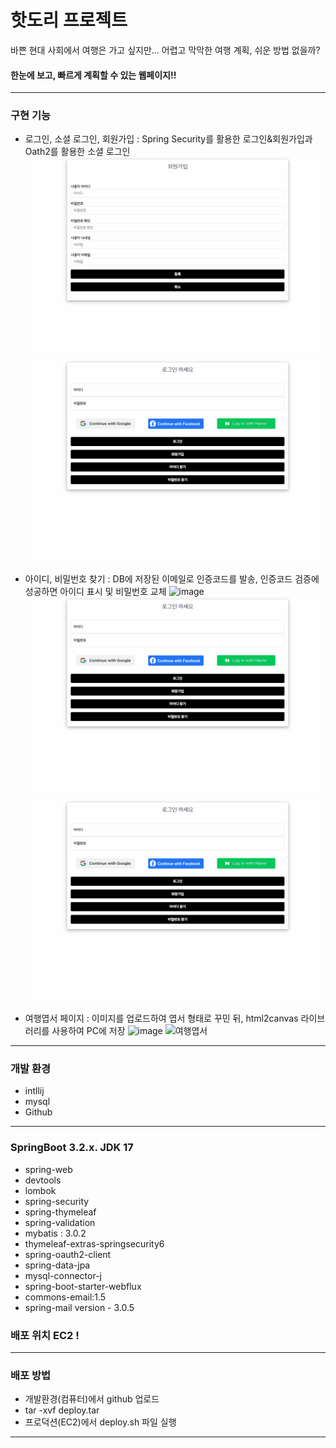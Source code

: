 # 핫도리 프로젝트
바쁜 현대 사회에서 여행은 가고 싶지만...
어렵고 막막한 여행 계획, 쉬운 방법 없을까?
#### 한눈에 보고, 빠르게 계획할 수 있는 웹페이지!!
<hr>

### 구현 기능
- 로그인, 소셜 로그인, 회원가입 : Spring Security를 활용한 로그인&회원가입과 Oath2를 활용한 소셜 로그인
![회원가입](https://github.com/kyle929486/HotProject/blob/master/Animation%20(3).gif)
![로그인](https://github.com/kyle929486/HotProject/blob/master/Animation%20(2).gif)

- 아이디, 비밀번호 찾기 : DB에 저장된 이메일로 인증코드를 발송, 인증코드 검증에 성공하면 아이디 표시 및 비밀번호 교체
![image](https://github.com/kyle929486/HotProject/assets/151328589/b220daa2-0c0f-4ce9-9c62-c4eea60626b0)
![아이디찾기](https://github.com/kyle929486/HotProject/blob/master/Animation%20(4).gif)
![비밀번호찾기](https://github.com/kyle929486/HotProject/blob/master/Animation%20(1).gif)
 
- 여행엽서 페이지 : 이미지를 업로드하여 엽서 형태로 꾸민 뒤, html2canvas 라이브러리를 사용하여 PC에 저장
![image](https://github.com/kyle929486/HotProject/assets/151328589/152d95f1-9942-4579-96a7-dc6bd41b8c95)
![여행엽서](https://github.com/kyle929486/HotProject/blob/master/Animation.gif)
<hr>

### 개발 환경
 - intllij
 - mysql
 - Github

<hr>

### SpringBoot 3.2.x. JDK 17
- spring-web
- devtools
- lombok
- spring-security
- spring-thymeleaf
- spring-validation
- mybatis : 3.0.2
- thymeleaf-extras-springsecurity6
- spring-oauth2-client
- spring-data-jpa
- mysql-connector-j
- spring-boot-starter-webflux
- commons-email:1.5
- spring-mail  version - 3.0.5
### 배포 위치 EC2 !

<hr>

### 배포 방법
- 개발환경(컴퓨터)에서 github 업로드
- tar -xvf deploy.tar
- 프로덕션(EC2)에서 deploy.sh 파일 실행

<hr>



